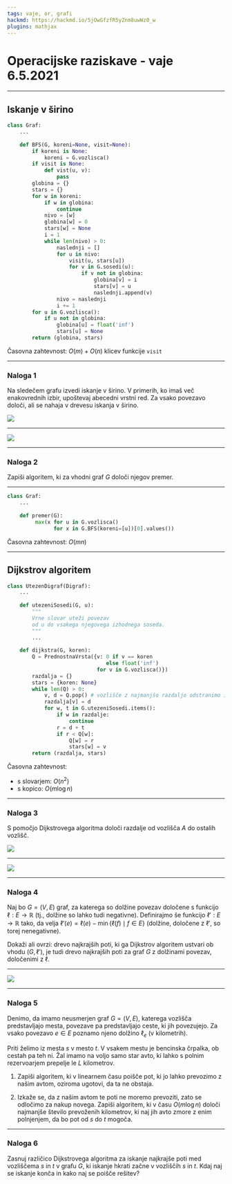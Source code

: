 ```yaml
---
tags: vaje, or, grafi
hackmd: https://hackmd.io/5jOwGfzfR5yZnm8uwWz0_w
plugins: mathjax
---
```

# Operacijske raziskave - vaje 6.5.2021

---

## Iskanje v širino

```python
class Graf:
    ...
    
    def BFS(G, koreni=None, visit=None):
        if koreni is None:
            koreni = G.vozlisca()
        if visit is None:
            def vist(u, v):
                pass
        globina = {}
        stars = {}
        for w in koreni:
            if w in globina:
                continue
            nivo = [w]
            globina[w] = 0
            stars[w] = None
            i = 1
            while len(nivo) > 0:
                naslednji = []
                for u in nivo:
                    visit(u, stars[u])
                    for v in G.sosedi(u):
                        if v not in globina:
                            globina[v] = i
                            stars[v] = u
                            naslednji.append(v)
                nivo = naslednji
                i += 1
        for u in G.vozlisca():
            if u not in globina:
                globina[u] = float('inf')
                stars[u] = None
        return (globina, stars)
```

Časovna zahtevnost: $O(m) + O(n)$ klicev funkcije `visit`

---

### Naloga 1

Na sledečem grafu izvedi iskanje v širino. V primerih, ko imaš več enakovrednih izbir, upoštevaj abecedni vrstni red. Za vsako povezavo določi, ali se nahaja v drevesu iskanja v širino.

![](https://jaanos.github.io/operacijske-raziskave/zapiski/2021/2021-05-06/graf1.png)

----

![](https://jaanos.github.io/operacijske-raziskave/zapiski/2021/2021-05-06/BFS.png)

---

### Naloga 2

Zapiši algoritem, ki za vhodni graf $G$ določi njegov premer.

----

```python
class Graf:
    ...
    
    def premer(G):
         max(x for u in G.vozlisca()
               for x in G.BFS(koreni=[u])[0].values())
```
Časovna zahtevnost: $O(mn)$

---

## Dijkstrov algoritem

```python
class UtezenDigraf(Digraf):
    ...
    
    def utezeniSosedi(G, u):
        """
        Vrne slovar uteži povezav
        od u do vsakega njegovega izhodnega soseda.
        """
        ...
        
    def dijkstra(G, koren):
        Q = PrednostnaVrsta({v: 0 if v == koren
                                else float('inf')
                             for v in G.vozlisca()})
        razdalja = {}
        stars = {koren: None}
        while len(Q) > 0:
            v, d = Q.pop() # vozlišče z najmanjšo razdaljo odstranimo iz vrste
            razdalja[v] = d
            for w, t in G.utezeniSosedi.items():
                if w in razdalje:
                    continue
                r = d + t
                if r < Q[w]:
                    Q[w] = r
                    stars[w] = v
        return (razdalja, stars)
```

Časovna zahtevnost:
* s slovarjem: $O(n^2)$
* s kopico: $O(m \log n)$

---

### Naloga 3

S pomočjo Dijkstrovega algoritma določi razdalje od vozlišča $A$ do ostalih vozlišč.

![](https://jaanos.github.io/operacijske-raziskave/zapiski/2021/2021-05-06/graf2.png)

----

![](https://jaanos.github.io/operacijske-raziskave/zapiski/2021/2021-05-06/dijkstra.png)

---

### Naloga 4

Naj bo $G = (V, E)$ graf, za katerega so dolžine povezav določene s funkcijo $\ell : E \to \mathbb{R}$ (tj., dolžine so lahko tudi negativne). Definirajmo še funkcijo $\ell' : E \to \mathbb{R}$ tako, da velja $\ell'(e) = \ell(e) - \min\{\ell(f) \mid f \in E\}$ (dolžine, določene z $\ell'$, so torej nenegativne). 

Dokaži ali ovrzi: drevo najkrajših poti, ki ga Dijkstrov algoritem ustvari ob vhodu $(G, \ell')$, je tudi drevo najkrajših poti za graf $G$ z dolžinami povezav, določenimi z $\ell$.

----

![](https://jaanos.github.io/operacijske-raziskave/zapiski/2021/2021-05-06/negdijkstra.png)

---

### Naloga 5

Denimo, da imamo neusmerjen graf $G = (V, E)$, katerega vozlišča predstavljajo mesta, povezave pa predstavljajo ceste, ki jih povezujejo. Za vsako povezavo $e \in E$ poznamo njeno dolžino ${\ell_e}$ (v kilometrih).

Priti želimo iz mesta $s$ v mesto $t$. V vsakem mestu je bencinska črpalka, ob cestah pa teh ni. Žal imamo na voljo samo star avto, ki lahko s polnim rezervoarjem prepelje le $L$ kilometrov.

1. Zapiši algoritem, ki v linearnem času poišče pot, ki jo lahko prevozimo z našim avtom, oziroma ugotovi, da ta ne obstaja.

2. Izkaže se, da z našim avtom te poti ne moremo prevoziti, zato se odločimo za nakup novega. Zapiši algoritem, ki v času $O(m \log n)$ določi najmanjše število prevoženih kilometrov, ki naj jih avto zmore z enim polnjenjem, da bo pot od $s$ do $t$ mogoča.

---

### Naloga 6

Zasnuj različico Dijkstrovega algoritma za iskanje najkrajše poti med vozliščema $s$ in $t$ v grafu $G$, ki iskanje hkrati začne v vozliščih $s$ in $t$. Kdaj naj se iskanje konča in kako naj se poišče rešitev?

